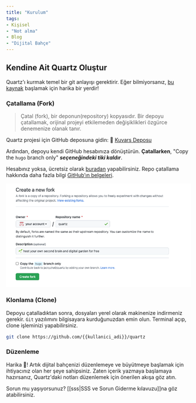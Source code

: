 ```yaml
---
title: "Kurulum"
tags:
- Kişisel
- "Not alma"
- Blog
- "Dijital Bahçe"
---
```


## Kendine Ait Quartz Oluştur
Quartz'ı kurmak temel bir git anlayışı gerektirir. Eğer bilmiyorsanız, [bu kaynak](https://git-scm.com/) başlamak için harika bir yerdir!

### Çatallama (Fork)
> Çatal (fork), bir deponun(repository) kopyasıdır. Bir depoyu çatallamak, orijinal projeyi etkilemeden değişiklikleri özgürce denemenize olanak tanır.

Quartz projesi için GitHub deposuna gidin:
📁 [Kuvars Deposu](https://github.com/jackyzha0/quartz)

Ardından, depoyu kendi GitHub hesabınıza dönüştürün. **Çatallarken**, "Copy the `hugo` branch only" **_seçeneğindeki tiki kaldır_**.

Hesabınız yoksa, ücretsiz olarak [buradan](https://github.com/join) yapabilirsiniz. Repo çatallama hakkında daha fazla bilgi [GitHub’ın belgeleri](https://docs.github.com/en/get-started/quickstart/fork-a-repo).

![](images/hugo-fork.png)

### Klonlama (Clone)
Depoyu çatalladıktan sonra, dosyaları yerel olarak makinenize indirmeniz gerekir. `Git` yazılımını bilgisayara kurduğunuzdan emin olun. Terminal açıp, clone işleminizi yapabilirsiniz.

```bash 
git clone https://github.com/{{kullanici_adi}}/quartz
```

### Düzenleme
Harika 🎊! Artık dijital bahçenizi düzenlemeye ve büyütmeye başlamak için ihtiyacınız olan her şeye sahipsiniz. Zaten içerik yazmaya başlamaya hazırsanız, Quartz'daki notları düzenlemek için önerilen akışa göz atın.

Sorun mu yaşıyorsunuz? [[sss|SSS ve Sorun Giderme kılavuzu]]na göz atabilirsiniz.